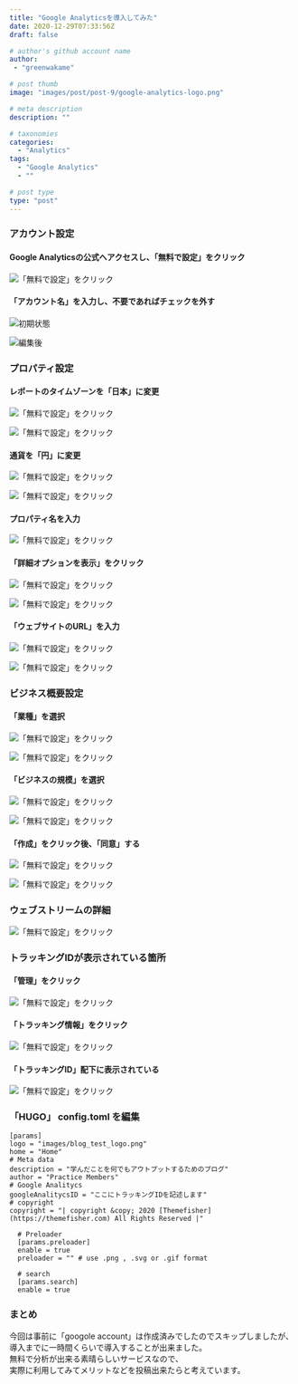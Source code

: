 ```yaml
---
title: "Google Analyticsを導入してみた"
date: 2020-12-29T07:33:56Z
draft: false

# author's github account name
author:
 - "greenwakame"

# post thumb
image: "images/post/post-9/google-analytics-logo.png"

# meta description
description: ""

# taxonomies
categories: 
  - "Analytics"
tags:
  - "Google Analytics"
  - ""

# post type
type: "post"
---
```

### アカウント設定
#### Google Analyticsの公式へアクセスし、「無料で設定」をクリック

![「無料で設定」をクリック](../../images/post/post-9/google-analytics-1.png) 

#### 「アカウント名」を入力し、不要であればチェックを外す

![初期状態](../../images/post/post-9/google-analytics-2.png) 

![編集後](../../images/post/post-9/google-analytics-3.png) 

### プロパティ設定
#### レポートのタイムゾーンを「日本」に変更

![「無料で設定」をクリック](../../images/post/post-9/google-analytics-4.png) 

![「無料で設定」をクリック](../../images/post/post-9/google-analytics-5.png) 

#### 通貨を「円」に変更

![「無料で設定」をクリック](../../images/post/post-9/google-analytics-6.png) 

![「無料で設定」をクリック](../../images/post/post-9/google-analytics-7.png) 

#### プロパティ名を入力

![「無料で設定」をクリック](../../images/post/post-9/google-analytics-8.png) 

#### 「詳細オプションを表示」をクリック

![「無料で設定」をクリック](../../images/post/post-9/google-analytics-9.png) 

![「無料で設定」をクリック](../../images/post/post-9/google-analytics-10.png) 

#### 「ウェブサイトのURL」を入力

![「無料で設定」をクリック](../../images/post/post-9/google-analytics-11.png) 

![「無料で設定」をクリック](../../images/post/post-9/google-analytics-13.png) 

### ビジネス概要設定

#### 「業種」を選択

![「無料で設定」をクリック](../../images/post/post-9/google-analytics-14.png) 

![「無料で設定」をクリック](../../images/post/post-9/google-analytics-15.png) 

#### 「ビジネスの規模」を選択

![「無料で設定」をクリック](../../images/post/post-9/google-analytics-16.png) 

![「無料で設定」をクリック](../../images/post/post-9/google-analytics-17.png) 

#### 「作成」をクリック後、「同意」する

![「無料で設定」をクリック](../../images/post/post-9/google-analytics-18.png) 

![「無料で設定」をクリック](../../images/post/post-9/google-analytics-19.png) 

### ウェブストリームの詳細

![「無料で設定」をクリック](../../images/post/post-9/google-analytics-20.png) 

### トラッキングIDが表示されている箇所

#### 「管理」をクリック

![「無料で設定」をクリック](../../images/post/post-9/google-analytics-21.png) 

#### 「トラッキング情報」をクリック

![「無料で設定」をクリック](../../images/post/post-9/google-analytics-22.png) 

#### 「トラッキングID」配下に表示されている

![「無料で設定」をクリック](../../images/post/post-9/google-analytics-23.png) 

### 「HUGO」 config.toml を編集

```
[params]
logo = "images/blog_test_logo.png"
home = "Home"
# Meta data
description = "学んだことを何でもアウトプットするためのブログ"
author = "Practice Members"
# Google Analitycs
googleAnalitycsID = "ここにトラッキングIDを記述します"
# copyright
copyright = "| copyright &copy; 2020 [Themefisher](https://themefisher.com) All Rights Reserved |"

  # Preloader
  [params.preloader]
  enable = true
  preloader = "" # use .png , .svg or .gif format

  # search
  [params.search]
  enable = true
```

### まとめ
今回は事前に「googole account」は作成済みでしたのでスキップしましたが、  
導入までに一時間くらいで導入することが出来ました。  
無料で分析が出来る素晴らしいサービスなので、  
実際に利用してみてメリットなどを投稿出来たらと考えています。

